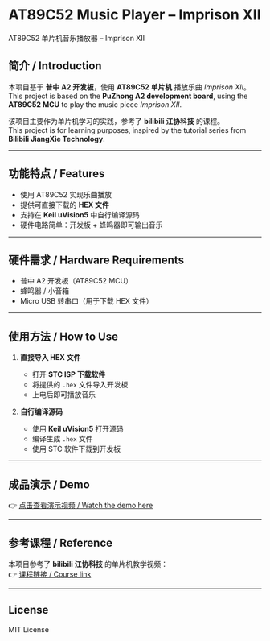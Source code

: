 # AT89C52 Music Player – Imprison XII  
AT89C52 单片机音乐播放器 – Imprison XII

## 简介 / Introduction
本项目基于 **普中 A2 开发板**，使用 **AT89C52 单片机** 播放乐曲 *Imprison XII*。  
This project is based on the **PuZhong A2 development board**, using the **AT89C52 MCU** to play the music piece *Imprison XII*.  

该项目主要作为单片机学习的实践，参考了 **bilibili 江协科技** 的课程。  
This project is for learning purposes, inspired by the tutorial series from **Bilibili JiangXie Technology**.  

---

## 功能特点 / Features
- 使用 AT89C52 实现乐曲播放  
- 提供可直接下载的 **HEX 文件**  
- 支持在 **Keil uVision5** 中自行编译源码  
- 硬件电路简单：开发板 + 蜂鸣器即可输出音乐  

---

## 硬件需求 / Hardware Requirements
- 普中 A2 开发板（AT89C52 MCU）  
- 蜂鸣器 / 小音箱  
- Micro USB 转串口（用于下载 HEX 文件）  

---

## 使用方法 / How to Use
1. **直接导入 HEX 文件**  
   - 打开 **STC ISP 下载软件**  
   - 将提供的 `.hex` 文件导入开发板  
   - 上电后即可播放音乐  

2. **自行编译源码**  
   - 使用 **Keil uVision5** 打开源码  
   - 编译生成 `.hex` 文件  
   - 使用 STC 软件下载到开发板  

---

## 成品演示 / Demo
👉 [点击查看演示视频 / Watch the demo here](https://your-demo-link.com)  

---

## 参考课程 / Reference
本项目参考了 **bilibili 江协科技** 的单片机教学视频：  
👉 [课程链接 / Course link](https://your-course-link.com)  

---

## License
MIT License
